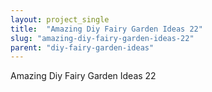 ```yaml
---
layout: project_single
title:  "Amazing Diy Fairy Garden Ideas 22"
slug: "amazing-diy-fairy-garden-ideas-22"
parent: "diy-fairy-garden-ideas"
---
```

Amazing Diy Fairy Garden Ideas 22